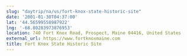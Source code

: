 ```yaml
---
slug: "daytrip/na/us/fort-knox-state-historic-site"
date: '2001-01-30T04:37:00'
lat: '44.56599558987922'
lng: '-68.80283973876953'
location: 740 Fort Knox Road, Prospect, Maine 04416, United States
external_url: https://www.fortknoxmaine.com
title: Fort Knox State Historic Site
---
```



